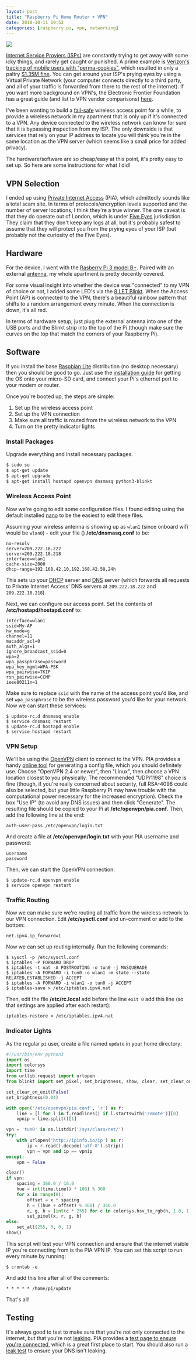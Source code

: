 ```yaml
---
layout: post
title: "Raspberry Pi Home Router + VPN"
date: 2018-10-11 19:52
categories: [raspberry pi, vpn, networking]
---
```


<div class="center"><img src="/images/2018/pi-vpn.jpg" class="postimg medium" /></div>

[Internet Service Proviers (ISPs)](https://www.eff.org/free-speech-weak-link/isp) are constantly trying to get away with some icky things, and rarely get caught or punished.  A prime example is [Verizon's tracking of mobile users with "perma-cookies"](https://www.eff.org/deeplinks/2014/11/verizon-x-uidh), which resulted in only a paltry [$1.35M fine](https://www.theverge.com/2016/3/7/11173010/verizon-supercookie-fine-1-3-million-fcc).  You can get around your ISP's prying eyes by using a Virtual Private Network (your computer connects directly to a third party, and all of your traffic is forwarded from there to the rest of the internet).  If you want more background on VPN's, the Electronic Frontier Foundation has a great guide (and list to VPN vendor comparisons) [here](https://ssd.eff.org/en/module/choosing-vpn-thats-right-you).

I've been wanting to build a [fail-safe](https://en.wikipedia.org/wiki/Fail-safe) wireless access point for a while, to provide a wireless network in my apartment that is only up if it's connected to a VPN.  Any device connected to the wireless network can know for sure that it is bypassing inspection from my ISP.  The only downside is that services that rely on your IP address to locate you will think you're in the same location as the VPN server (which seems like a small price for added privacy).

The hardware/software are so cheap/easy at this point, it's pretty easy to set up.  So here are some instructions for what I did!

## VPN Selection
I ended up using [Private Internet Access](https://www.privateinternetaccess.com/) (PIA), which admittedly sounds like a total scam site.  In terms of protocols/encryption levels supported and the number of server locations, I think they're a true winner.  The one caveat is that they do operate out of London, which is under [Five Eyes](https://en.wikipedia.org/wiki/Five_Eyes) jurisdiction.  They claim that they don't keep any logs at all, but it's probably safest to assume that they will protect you from the prying eyes of your ISP (but probably not the curiosity of the Five Eyes).

## Hardware
For the device, I went with the [Rasberry Pi 3 model B+](https://www.raspberrypi.org/products/raspberry-pi-3-model-b-plus/).  Paired with an external [antenna](https://www.adafruit.com/product/1030), my whole apartment is pretty decently covered.

For some visual insight into whether the device was "connected" to my VPN of choice or not, I added some LED's via the [8 LET Blinkt](https://shop.pimoroni.com/products/blinkt).  When the Access Point (AP) is connected to the VPN, there's a beautiful rainbow pattern that shifts to a random arrangement every minute.  When the connection is down, it's all red.

In terms of hardware setup, just plug the external antenna into one of the USB ports and the Blinkt strip into the top of the Pi (though make sure the curves on the top that match the corners of your Raspberry Pi).

## Software
If you install the base [Raspbian Lite](https://www.raspberrypi.org/downloads/raspbian/) distribution (no desktop necessary) then you should be good to go.  Just use the [installation guide](https://www.raspberrypi.org/documentation/installation/installing-images/README.md) for getting the OS onto your micro-SD card, and connect your Pi's ethernet port to your modem or router.

Once you're booted up, the steps are simple:
1. Set up the wireless access point
2. Set up the VPN connection
3. Make sure all traffic is routed from the wireless network to the VPN
4. Turn on the pretty indicator lights

### Install Packages
Upgrade everything and install necessary packages.

```bash
$ sudo su -
$ apt-get update
$ apt-get upgrade
$ apt-get install hostapd openvpn dnsmasq python3-blinkt
```

### Wireless Access Point
Now we're going to edit some configuration files.  I found editing using the default installed [nano](https://www.nano-editor.org/dist/v3/nano.html) to be the easiest to edit these files.

Assuming your wireless antenna is showing up as `wlan1` (since onboard wifi would be `wlan0`) - edit your file () **/etc/dnsmasq.conf** to be:

```
no-resolv
server=209.222.18.222
server=209.222.18.218
interface=wlan1
cache-size=2000
dhcp-range=192.168.42.10,192.168.42.50,24h
```

This sets up your [DHCP](https://en.wikipedia.org/wiki/Dynamic_Host_Configuration_Protocol) server and [DNS](https://en.wikipedia.org/wiki/Domain_Name_System) server (which forwards all requests to Private Internet Access' DNS servers at `209.222.18.222` and `209.222.18.218`).

Next, we can configure our access point.  Set the contents of **/etc/hostapd/hostapd.conf** to:

```
interface=wlan1
ssid=My-AP
hw_mode=g
channel=11
macaddr_acl=0
auth_algs=1
ignore_broadcast_ssid=0
wpa=2
wpa_passphrase=password
wpa_key_mgmt=WPA-PSK
wpa_pairwise=TKIP
rsn_pairwise=CCMP
ieee80211n=1
```

Make sure to replace `ssid` with the name of the access point you'd like, and set `wpa_passphrase` to be the wireless password you'd like for your network.  Now we can start these services:

```shell
$ update-rc.d dnsmasq enable
$ service dnsmasq restart
$ update-rc.d hostapd enable
$ service hostapd restart
```


### VPN Setup
We'll be using the [OpenVPN](https://openvpn.net/) client to connect to the VPN.  PIA provides a handy [online tool](https://payments.privateinternetaccess.com/pages/ovpn-config-generator) for generating a config file, which you should definitely use.  Choose "OpenVPN 2.4 or newer", then "Linux", then choose a VPN location closest to you physically.  The recommended "UDP/1198" choice is fine (though, if you're really concerned about security, full RSA-4096 could also be selected, but your little Raspberry Pi may have trouble with the computational power necessary for the increased encryption).  Check the box "Use IP" (to avoid any DNS issues) and then click "Generate".  The resulting file should be copied to your Pi at **/etc/openvpn/pia.conf**.  Then, add the following line at the end:

```
auth-user-pass /etc/openvpn/login.txt
```

And create a file at **/etc/openvpn/login.txt** with your PIA username and password:

```
username
password
```

Then, we can start the OpenVPN connection:

```shell
$ update-rc.d openvpn enable
$ service openvpn restart
```

### Traffic Routing
Now we can make sure we're routing all traffic from the wireless network to our VPN connection.  Edit **/etc/sysctl.conf** and un-comment or add to the bottom:

```
net.ipv4.ip_forward=1
```

Now we can set up routing internally.  Run the following commands:

```shell
$ sysctl -p /etc/sysctl.conf
$ iptables -P FORWARD DROP
$ iptables -t nat -A POSTROUTING -o tun0 -j MASQUERADE
$ iptables -A FORWARD -i tun0 -o wlan1 -m state --state RELATED,ESTABLISHED -j ACCEPT
$ iptables -A FORWARD -i wlan1 -o tun0 -j ACCEPT
$ iptables-save > /etc/iptables.ipv4.nat
```

Then, edit the file **/etc/rc.local** add before the line `exit 0` add this line (so that settings are applied after each restart):

```
iptables-restore < /etc/iptables.ipv4.nat
```

### Indicator Lights
As the regular `pi` user, create a file named `update` in your home directory:

```python
#!/usr/bin/env python3
import os
import colorsys
import time
from urllib.request import urlopen
from blinkt import set_pixel, set_brightness, show, clear, set_clear_on_exit, set_all

set_clear_on_exit(False)
set_brightness(0.04)

with open('/etc/openvpn/pia.conf', 'r') as f:
    line = [l for l in f.readlines() if l.startswith('remote')][0]
    vpnip = line.split()[1]

vpn = 'tun0' in os.listdir('/sys/class/net/')
try:
    with urlopen('http://ipinfo.io/ip') as r:
        ip = r.read().decode('utf-8').strip()
        vpn = vpn and ip == vpnip
except:
    vpn = False

clear()
if vpn:
    spacing = 360.0 / 16.0
    hue = int(time.time() * 100) % 360
    for x in range(8):
        offset = x * spacing
        h = ((hue + offset) % 360) / 360.0
        r, g, b = [int(c * 255) for c in colorsys.hsv_to_rgb(h, 1.0, 1.0)]
        set_pixel(x, r, g, b)
else:
    set_all(255, 0, 0, 1)
show()
```

This script will test your VPN connection and ensure that the internet visible IP you're connecting from is the PIA VPN IP.  You can set this script to run every minute by running:

```shell
$ crontab -e
````

And add this line after all of the comments:

```
* * * * * /home/pi/update
```

That's all!

## Testing
It's always good to test to make sure that you're not only connected to the internet, but that you're not [leaking](https://en.wikipedia.org/wiki/DNS_leak).  PIA provides a [test page to ensure you're connected](https://www.privateinternetaccess.com/pages/whats-my-ip/), which is a great first place to start.  You should also run a [leak test](http://dnsleak.com/) to ensure your DNS isn't leaking.
